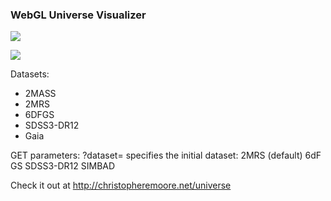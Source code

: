### WebGL Universe Visualizer

![](https://cdn.rawgit.com/thenumbernine/universe/master/images/screenshot.jpg)

![](https://cdn.rawgit.com/thenumbernine/universe/master/images/screenshot-sdss3-dr12.jpg)

Datasets:
- 2MASS
- 2MRS
- 6DFGS
- SDSS3-DR12
- Gaia

GET parameters:
	?dataset= specifies the initial dataset:
		2MRS		(default)
		6dF GS
		SDSS3-DR12
		SIMBAD 

Check it out at http://christopheremoore.net/universe
